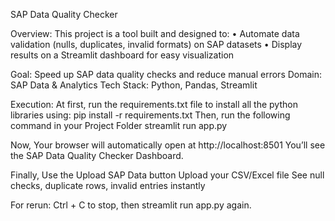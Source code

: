 SAP Data Quality Checker

Overview:
This project is a tool built and designed to:
•	Automate data validation (nulls, duplicates, invalid formats) on SAP datasets
•	Display results on a Streamlit dashboard for easy visualization

Goal: Speed up SAP data quality checks and reduce manual errors
Domain: SAP Data & Analytics
Tech Stack: Python, Pandas, Streamlit

Execution:
At first, run the requirements.txt file to install all the python libraries using: 
pip install -r requirements.txt
Then, run the following command in your Project Folder
streamlit run app.py

Now, Your browser will automatically open at http://localhost:8501
You’ll see the SAP Data Quality Checker Dashboard.

Finally, Use the Upload SAP Data button
Upload your CSV/Excel file
See null checks, duplicate rows, invalid entries instantly

For rerun: Ctrl + C to stop, then streamlit run app.py again.
